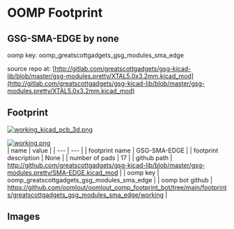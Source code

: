# OOMP Footprint  
## GSG-SMA-EDGE  by none  
  
oomp key: oomp_greatscottgadgets_gsg_modules_sma_edge  
  
source repo at: [http://gitlab.com/greatscottgadgets/gsg-kicad-lib/blob/master/gsg-modules.pretty/XTAL5.0x3.2mm.kicad_mod](http://gitlab.com/greatscottgadgets/gsg-kicad-lib/blob/master/gsg-modules.pretty/XTAL5.0x3.2mm.kicad_mod)  
## Footprint  
  
[![working_kicad_pcb_3d.png](working_kicad_pcb_3d_600.png)](working_kicad_pcb_3d.png)  
  
[![working.png](working_600.png)](working.png)  
| name | value | 
| --- | --- | 
| footprint name | GSG-SMA-EDGE | 
| footprint description | None | 
| number of pads | 17 | 
| github path | http://github.com/greatscottgadgets/gsg-kicad-lib/blob/master/gsg-modules.pretty/SMA-EDGE.kicad_mod | 
| oomp key | oomp_greatscottgadgets_gsg_modules_sma_edge | 
| oomp bot github | https://github.com/oomlout/oomlout_oomp_footprint_bot/tree/main/footprints/greatscottgadgets_gsg_modules_sma_edge/working | 
## Images  
